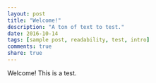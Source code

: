 ```yaml
---
layout: post
title: "Welcome!"
description: "A ton of text to test."
date: 2016-10-14
tags: [sample post, readability, test, intro]
comments: true
share: true
---
```


Welcome! This is a test.